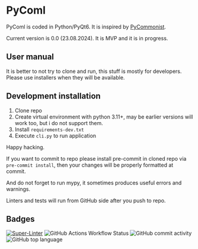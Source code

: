# PyComl

PyComl is coded in Python/PyQt6. It is inspired by [PyCommonist](https://github.com/benprieur/PyCommonist).

Current version is 0.0 (23.08.2024). It is MVP and it is in progress.

## User manual

It is better to not try to clone and run, this stuff is mostly for developers.
Please use installers when they will be available.

## Development installation

1. Clone repo
2. Create virtual environment with python 3.11+, may be earlier versions will work too, but i do not support them.
3. Install `requirements-dev.txt`
4. Execute `cli.py` to run application

Happy hacking.

If you want to commit to repo please install pre-commit in cloned repo via `pre-commit install`, then your changes
will be properly formatted at commit.

And do not forget to run mypy, it sometimes produces useful errors and warnings.

Linters and tests will run from GitHub side after you push to repo.

## Badges

[![Super-Linter](https://github.com/Ansud/PyComl/actions/workflows/superlinter.yml/badge.svg)](https://github.com/marketplace/actions/super-linter)
![GitHub Actions Workflow Status](https://img.shields.io/github/actions/workflow/status/Ansud/PyComl/run_tests.yml)
![GitHub commit activity](https://img.shields.io/github/commit-activity/w/Ansud/PyComl)
![GitHub top language](https://img.shields.io/github/languages/top/Ansud/PyComl)
